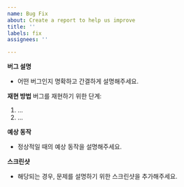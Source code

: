 ```yaml
---
name: Bug Fix
about: Create a report to help us improve
title: ''
labels: fix
assignees: ''

---
```


**버그 설명**
- 어떤 버그인지 명확하고 간결하게 설명해주세요.

**재현 방법**
버그를 재현하기 위한 단계:
  1. ...
  2. ...

**예상 동작**
- 정상적일 때의 예상 동작을 설명해주세요.

**스크린샷**
- 해당되는 경우, 문제를 설명하기 위한 스크린샷을 추가해주세요.
